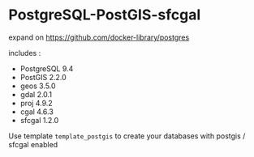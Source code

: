 # PostgreSQL-PostGIS-sfcgal

expand on https://github.com/docker-library/postgres

includes :

* PostgreSQL 9.4
* PostGIS 2.2.0
* geos 3.5.0
* gdal 2.0.1
* proj 4.9.2
* cgal 4.6.3
* sfcgal 1.2.0

Use template `template_postgis` to create your databases with postgis / sfcgal enabled
